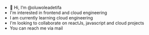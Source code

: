 - 👋 Hi, I’m @oluwoleadetifa
- I'm interested in frontend and cloud engineering
- I am currently learning cloud engineering
- I'm looking to collaborate on reactJs, javascript and cloud projects
- You can reach me via mail
